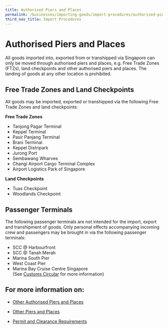 ```yaml
---
title: Authorised Piers and Places
permalink: /businesses/importing-goods/import-procedures/authorised-piers-places
third_nav_title: Import Procedures
---
```


# Authorised Piers and Places

All goods imported into, exported from or transhipped via Singapore can only be moved through authorised piers and places, e.g. Free Trade Zones (FTZs), land checkpoints and other authorised piers and places. The landing of goods at any other location is prohibited.

## Free Trade Zones and Land Checkpoints

All goods may be imported, exported or transhipped via the following Free Trade Zones and land checkpoints:

 **Free Trade Zones**

-   Tanjong Pagar Terminal
-   Keppel Terminal
-   Pasir Panjang Terminal
-   Brani Terminal
-   Keppel Distripark
-   Jurong Port
-   Sembawang Wharves
-   Changi Airport Cargo Terminal Complex
-   Airport Logistics Park of Singapore

 **Land Checkpoints**
-   Tuas Checkpoint
-   Woodlands Checkpoint

## Passenger Terminals

The following passenger terminals are not intended for the import, export and transhipment of goods. Only personal effects accompanying incoming crew and passengers may be brought in via the following passenger terminals:

-   SCC @ Harbourfront
-   SCC @ Tanah Merah
-   Marina South Pier
-   West Coast Pier
-   Marina Bay Cruise Centre Singapore <br>(See [Customs Circular](/news-and-media/circulars/2012-05-23-Circular062012.pdf) for more information)

## For more information on: 

-   [Other Authorised Piers and Places](/businesses/exporting-goods/export-procedures/authorised-piers-places/other-authorised-piers-and-places)
    
-   [Other Piers and Places](/businesses/exporting-goods/export-procedures/authorised-piers-places/other-piers-and-places)
    
-   [Permit and Clearance Requirements](/businesses/exporting-goods/export-procedures/authorised-piers-places/permit-and-clearance-requirements)
